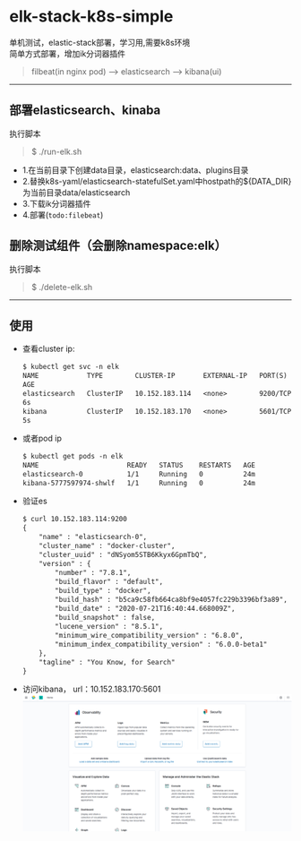 # elk-stack-k8s-simple

单机测试，elastic-stack部署，学习用,需要k8s环境<br>
简单方式部署，增加ik分词器插件

> filbeat(in nginx pod) --> elasticsearch --> kibana(ui)

---

## 部署elasticsearch、kinaba

执行脚本
> $ ./run-elk.sh

- 1.在当前目录下创建data目录，elasticsearch:data、plugins目录
- 2.替换k8s-yaml/elasticsearch-statefulSet.yaml中hostpath的${DATA_DIR}为当前目录data/elasticsearch
- 3.下载ik分词器插件
- 4.部署(`todo:filebeat`)

## 删除测试组件（会删除namespace:elk）

执行脚本

>$ ./delete-elk.sh

---

## 使用

- 查看cluster ip:
    ```
    $ kubectl get svc -n elk
    NAME            TYPE        CLUSTER-IP       EXTERNAL-IP   PORT(S)    AGE
    elasticsearch   ClusterIP   10.152.183.114   <none>        9200/TCP   6s
    kibana          ClusterIP   10.152.183.170   <none>        5601/TCP   5s
    ```

- 或者pod ip
    ```
    $ kubectl get pods -n elk
    NAME                      READY   STATUS    RESTARTS   AGE
    elasticsearch-0           1/1     Running   0          24m
    kibana-5777597974-shwlf   1/1     Running   0          24m
    ```

- 验证es
    ```
    $ curl 10.152.183.114:9200
    {
        "name" : "elasticsearch-0",
        "cluster_name" : "docker-cluster",
        "cluster_uuid" : "dNSyom5STB6Kkyx6GpmTbQ",
        "version" : {
            "number" : "7.8.1",
            "build_flavor" : "default",
            "build_type" : "docker",
            "build_hash" : "b5ca9c58fb664ca8bf9e4057fc229b3396bf3a89",
            "build_date" : "2020-07-21T16:40:44.668009Z",
            "build_snapshot" : false,
            "lucene_version" : "8.5.1",
            "minimum_wire_compatibility_version" : "6.8.0",
            "minimum_index_compatibility_version" : "6.0.0-beta1"
        },
        "tagline" : "You Know, for Search"
    }
    ```

- 访问kibana， url：10.152.183.170:5601
    ![kibana_home](res/kibana_home.png)
